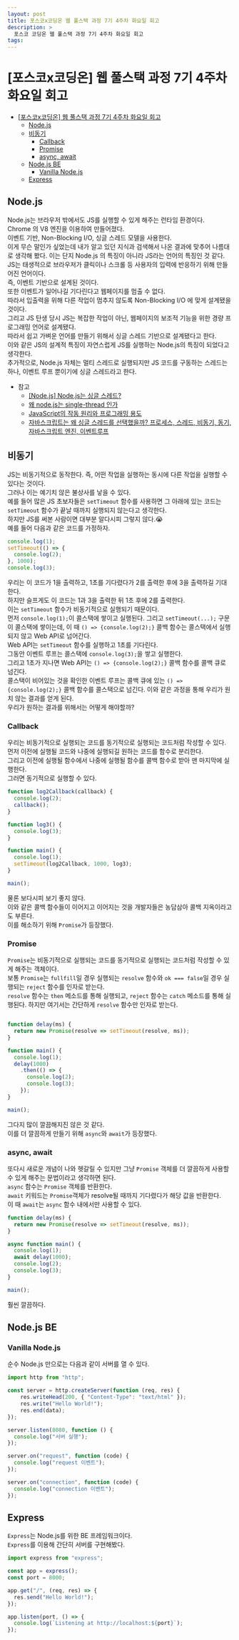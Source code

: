 ```yaml
---
layout: post
title: 포스코x코딩온 웹 풀스택 과정 7기 4주차 화요일 회고
description: >
  포스코 코딩온 웹 풀스택 과정 7기 4주차 화요일 회고
tags: 
---
```

# [포스코x코딩온] 웹 풀스택 과정 7기 4주차 화요일 회고

- [\[포스코x코딩온\] 웹 풀스택 과정 7기 4주차 화요일 회고](#포스코x코딩온-웹-풀스택-과정-7기-4주차-화요일-회고)
  - [Node.js](#nodejs)
  - [비동기](#비동기)
    - [Callback](#callback)
    - [Promise](#promise)
    - [async, await](#async-await)
  - [Node.js BE](#nodejs-be)
    - [Vanilla Node.js](#vanilla-nodejs)
  - [Express](#express)

## Node.js

Node.js는 브라우저 밖에서도 JS를 실행할 수 있게 해주는 런타임 환경이다.  
Chrome 의 V8 엔진을 이용하여 만들어졌다.  
이벤트 기반, Non-Blocking I/O, 싱글 스레드 모델을 사용한다.  
이게 무슨 말인가 싶었는데 내가 알고 있던 지식과 검색해서 나온 결과에 맞추어 나름대로 생각해 봤다.
이는 단지 Node.js 의 특징이 아니라 JS라는 언어의 특징인 것 같다.  
JS는 태생적으로 브라우저가 클릭이나 스크롤 등 사용자의 입력에 반응하기 위해 만들어진 언어이다.  
즉, 이벤트 기반으로 설계된 것이다.  
또한 이벤트가 일어나길 기다린다고 웹페이지를 멈출 수 없다.  
따라서 입출력을 위해 다른 작업이 멈추지 않도록 Non-Blocking I/O 에 맞게 설계됐을 것이다.  
그리고 JS 탄생 당시 JS는 복잡한 작업이 아닌, 웹페이지의 보조적 기능을 위한 경량 프로그래밍 언어로 설계됐다.  
따라서 쉽고 가벼운 언어를 만들기 위해서 싱글 스레드 기반으로 설계됐다고 한다.  
이와 같은 JS의 설계적 특징이 자연스럽게 JS를 실행하는 Node.js의 특징이 되었다고 생각한다.  
추가적으로, Node.js 자체는 멀티 스레드로 실행되지만 JS 코드를 구동하는 스레드는 하나, 이벤트 루프 뿐이기에 싱글 스레드라고 한다.

- 참고
  - [[Node.js] Node.js는 싱글 스레드?](https://velog.io/@daeseongkim/Node.js-Node.js%EB%8A%94-%EC%8B%B1%EA%B8%80-%EC%8A%A4%EB%A0%88%EB%93%9C)
  - [왜 node.js는 single-thread 인가](https://medium.com/@gwakhyoeun/%EC%99%9C-node-js%EB%8A%94-single-thread-%EC%9D%B8%EA%B0%80-bb68434027a3)
  - [JavaScript의 작동 원리와 프로그래밍 용도](https://velog.io/@bcj0114/JavaScript의-특징-및-동작-원리)
  - [자바스크립트는 왜 싱글 스레드를 선택했을까? 프로세스, 스레드, 비동기, 동기, 자바스크립트 엔진, 이벤트루프](https://miracleground.tistory.com/entry/%EC%9E%90%EB%B0%94%EC%8A%A4%ED%81%AC%EB%A6%BD%ED%8A%B8%EB%8A%94-%EC%99%9C-%EC%8B%B1%EA%B8%80-%EC%8A%A4%EB%A0%88%EB%93%9C%EB%A5%BC-%EC%84%A0%ED%83%9D%ED%96%88%EC%9D%84%EA%B9%8C-%ED%94%84%EB%A1%9C%EC%84%B8%EC%8A%A4-%EC%8A%A4%EB%A0%88%EB%93%9C-%EB%B9%84%EB%8F%99%EA%B8%B0-%EB%8F%99%EA%B8%B0-%EC%9E%90%EB%B0%94%EC%8A%A4%ED%81%AC%EB%A6%BD%ED%8A%B8-%EC%97%94%EC%A7%84-%EC%9D%B4%EB%B2%A4%ED%8A%B8%EB%A3%A8%ED%94%84)

## 비동기

JS는 비동기적으로 동작한다.
즉, 어떤 작업을 실행하는 동시에 다른 작업을 실행할 수 있다는 것이다.  
그러나 이는 예기치 않은 불상사를 낳을 수 있다.  
예를 들어 많은 JS 초보자들은 `setTimeout` 함수를 사용하면 그 아래에 있는 코드는 `setTimeout` 함수가 끝날 때까지 실행되지 않는다고 생각한다.  
하지만 JS를 써본 사람이면 대부분 알다시피 그렇지 않다.😭  
예를 들어 다음과 같은 코드를 가정하자.

```js
console.log(1);
setTimeout(() => {
  console.log(2);
}, 1000);
console.log(3);
```

우리는 이 코드가 1을 출력하고, 1초를 기다렸다가 2를 출력한 후에 3을 출력하길 기대한다.  
하지만 슬프게도 이 코드는 1과 3을 출력한 뒤 1초 후에 2를 출력한다.  
이는 `setTimeout` 함수가 비동기적으로 실행되기 때문이다.  
먼저 `console.log(1);`이 콜스택에 쌓이고 실행된다.
그리고 `setTimeout(...);` 구문이 콜스택에 쌓이는데, 이 때 `() => {console.log(2);}` 콜백 함수는 콜스택에서 실행되지 않고 Web API로 넘어간다.  
Web API는 `setTimeout` 함수를 실행하고 1초를 기다린다.  
그동안 이벤트 루프는 콜스택에 `console.log(3);`을 쌓고 실행한다.  
그리고 1초가 지나면 Web API는 `() => {console.log(2);}` 콜백 함수를 콜백 큐로 넘긴다.  
콜스택이 비어있는 것을 확인한 이벤트 루프는 콜백 큐에 있는 `() => {console.log(2);}` 콜백 함수를 콜스택으로 넘긴다.
이와 같은 과정을 통해 우리가 원치 않는 결과를 얻게 된다.  
우리가 원하는 결과를 위해서는 어떻게 해야할까?

### Callback

우리는 비동기적으로 실행되는 코드를 동기적으로 실행되는 코드처럼 작성할 수 있다.  
먼저 이전에 실행될 코드와 나중에 실행되길 원하는 코드를 함수로 분리한다.  
그리고 이전에 실행될 함수에서 나중에 실행될 함수를 콜백 함수로 받아 맨 마지막에 실행한다.  
그러면 동기적으로 실행할 수 있다.

```js
function log2Callback(callback) {
  console.log(2);
  callback();
}

function log3() {
  console.log(3);
}

function main() {
  console.log(1);
  setTimeout(log2Callback, 1000, log3);
}

main();
```

물론 보다시피 보기 좋지 않다.  
이와 같은 콜백 함수들이 이어지고 이어지는 것을 개발자들은 농담삼아 콜백 지옥이라고도 부른다.  
이를 해소하기 위해 `Promise`가 등장했다.  

### Promise

`Promise`는 비동기적으로 실행되는 코드를 동기적으로 실행되는 코드처럼 작성할 수 있게 해주는 객체이다.  
보통 `Promise`는 `fullfill`일 경우 실행되는 `resolve` 함수와 `ok === false`일 경우 실행되는 `reject` 함수를 인자로 받는다.  
`resolve` 함수는 `then` 메소드를 통해 실행되고, `reject` 함수는 `catch` 메소드를 통해 실행된다.
하지만 여기서는 간단하게 `resolve` 함수만 인자로 받는다.  

```js

function delay(ms) {
  return new Promise(resolve => setTimeout(resolve, ms));
}

function main() {
  console.log(1);
  delay(1000)
    .then(() => {
      console.log(2);
      console.log(3);
    });
}

main();
```

그다지 많이 깔끔해지진 않은 것 같다.  
이를 더 깔끔하게 만들기 위해 `async`와 `await`가 등장했다.  

### async, await

또다시 새로운 개념이 나와 헷갈릴 수 있지만 그냥 `Promise` 객체를 더 깔끔하게 사용할 수 있게 해주는 문법이라고 생각하면 된다.  
`async` 함수는 `Promise` 객체를 반환한다.  
`await` 키워드는 `Promise`객체가 resolve될 때까지 기다렸다가 해당 값을 반환한다.  
이 때 `await`는 `async` 함수 내에서만 사용할 수 있다.  

```js
function delay(ms) {
  return new Promise(resolve => setTimeout(resolve, ms));
}

async function main() {
  console.log(1);
  await delay(1000);
  console.log(2);
  console.log(3);
}

main();
```

훨씬 깔끔하다.  

## Node.js BE

### Vanilla Node.js

순수 Node.js 만으로는 다음과 같이 서버를 열 수 있다.  
  
```js
import http from "http";

const server = http.createServer(function (req, res) {
    res.writeHead(200, { "Content-Type": "text/html" });
    res.write("Hello World!");
    res.end(data);
});

server.listen(8080, function () {
  console.log("서버 실행");
});

server.on("request", function (code) {
  console.log("request 이벤트");
});

server.on("connection", function (code) {
  console.log("connection 이벤트");
});
```

## Express

`Express`는 Node.js를 위한 BE 프레임워크이다.  
`Express`를 이용해 간단히 서버를 구현해봤다.  

```js
import express from "express";

const app = express();
const port = 8000;

app.get("/", (req, res) => {
  res.send("Hello World!");
});

app.listen(port, () => {
  console.log(`Listening at http://localhost:${port}`);
});
```


